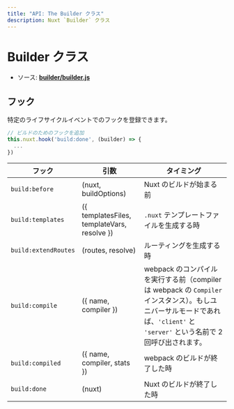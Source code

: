 ```yaml
---
title: "API: The Builder クラス"
description: Nuxt `Builder` クラス
---
```


# Builder クラス

- ソース: **[builder/builder.js](https://github.com/nuxt/nuxt.js/blob/dev/packages/builder/src/builder.js)**


## フック

特定のライフサイクルイベントでのフックを登録できます。

```js
// ビルドのためのフックを追加
this.nuxt.hook('build:done', (builder) => {
  ...
})
```

フック                | 引数                                        | タイミング
---------------------|--------------------------------------------|----------------------------------------------------------------------------------------------------------------------------------------
`build:before`       | (nuxt, buildOptions)                       | Nuxt のビルドが始まる前
`build:templates`    | ({ templatesFiles, templateVars, resolve }) | `.nuxt` テンプレートファイルを生成する時
`build:extendRoutes` | (routes, resolve)                          | ルーティングを生成する時
`build:compile`      | ({ name, compiler })                       | webpack のコンパイルを実行する前（compiler は webpack の `Compiler` インスタンス）。もしユニバーサルモードであれば、`'client'` と `'server'` という名前で 2回呼び出されます。
`build:compiled`     | ({ name, compiler, stats })                | webpack のビルドが終了した時
`build:done`         | (nuxt)                                     | Nuxt のビルドが終了した時
